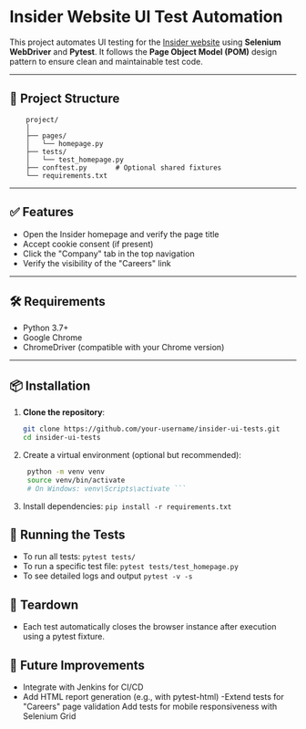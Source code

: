 # Insider Website UI Test Automation

This project automates UI testing for the [Insider website](https://useinsider.com) using **Selenium WebDriver** and **Pytest**. It follows the **Page Object Model (POM)** design pattern to ensure clean and maintainable test code.

---

## 📌 Project Structure
        project/
        │
        ├── pages/
        │   └── homepage.py
        ├── tests/
        │   └── test_homepage.py
        ├── conftest.py       # Optional shared fixtures
        └── requirements.txt


---

## ✅ Features

- Open the Insider homepage and verify the page title
- Accept cookie consent (if present)
- Click the "Company" tab in the top navigation
- Verify the visibility of the "Careers" link

---

## 🛠️ Requirements

- Python 3.7+
- Google Chrome
- ChromeDriver (compatible with your Chrome version)

---

## 📦 Installation

1. **Clone the repository**:

   ```bash
   git clone https://github.com/your-username/insider-ui-tests.git
   cd insider-ui-tests

2. Create a virtual environment (optional but recommended):
   ```bash
    python -m venv venv
    source venv/bin/activate  
    # On Windows: venv\Scripts\activate ```

3. Install dependencies:
    ```pip install -r requirements.txt```
    
## 🧪 Running the Tests
- To run all tests:
 ```pytest tests/ ```
 - To run a specific test file: 
 ```pytest tests/test_homepage.py ```
 - To see detailed logs and output
 ```pytest -v -s ```

## 🧹 Teardown
- Each test automatically closes the browser instance after execution using a pytest fixture.

## 🚀 Future Improvements
- Integrate with Jenkins for CI/CD
- Add HTML report generation (e.g., with pytest-html)
-Extend tests for "Careers" page validation
Add tests for mobile responsiveness with Selenium Grid